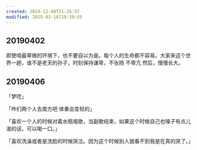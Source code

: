 ```yaml
---
created: 2024-12-08T21:26:57
modified: 2025-03-16T19:39:55
---
```

## 20190402

即使咱最卑微的环境下，也不要自以为是。每个人的生命都不容易。大家来这个世界一趟，谁不是老天的孙子，时刻保持谦卑，不张扬 不卑亢 然后，慢慢长大。

## 20190406

「梦呓」

「咋们两个人去南方吧 体重会变轻的」

「喜欢一个人的时候对着水瓶唱歌，当副歌结束，如果这个时候自己也嗓子有点儿渴的话，可以喝一口。」

「喜欢洗澡或者是洗脸的时候哭泣。因为这个时候别人就看不到我是在真的哭了。」
